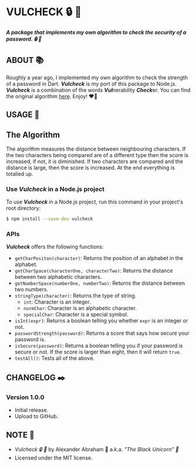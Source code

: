 # VULCHECK :lock: :ribbon:

***A package that implements my own algorithm to check the security of a password. :lock: :ribbon:***

## ABOUT :books:

Roughly a year ago, I implemented my own algorithm to check the strength of a password in Dart. ***Vulcheck*** is my port of this package to Node.js. ***Vulcheck*** is a combination of the words ***Vul***nerability ***Check***er. You can find the original algorithm [here](https://github.com/iamtheblackunicorn/securitycheck). Enjoy! :heart_on_fire:

## USAGE :hammer:

## The Algorithm

The algorithm measures the distance between neighbouring characters. If the two characters being compared are of a different type then the score is increased, if not, it is diminished. If two characters are compared and the distance is large, then the score is increased. At the end everything is totalled up.

### Use ***Vulcheck*** in a Node.js project

To use ***Vulcheck*** in a Node.js project, run this command in your project's root directory:

```bash
$ npm install --save-dev vulcheck
```

### APIs

***Vulcheck*** offers the following functions:

- `getCharPositon(character)`: Returns the position of an alphabet in the alphabet.
- `getCharSpace(characterOne, characterTwo)`: Returns the distance between two alphabetic characters.
- `getNumberSpace(numberOne, numberTwo)`: Returns the distance between two numbers.
- `stringType(character)`: Returns the type of string.
    - `int`: Character is an integer.
    - `normChar`: Character is an alphabetic character.
    - `specialChar`: Character is a special symbol.
- `isInt(expr)`: Returns a boolean telling you whether `expr` is an integer or not.
- `passwordStrength(password)`: Returns a score that says how secure your password is.
- `isSecure(password)`: Returns a boolean telling you if your password is secure or not. If the score is larger than eight, then it will return `true`.
- `testAll()`: Tests all of the above.

## CHANGELOG :black_nib:

### Version 1.0.0

- Initial release.
- Upload to GitHub.

## NOTE :scroll:

- *Vulcheck :lock: :ribbon:* by Alexander Abraham :black_heart: a.k.a. *"The Black Unicorn" :unicorn:*
- Licensed under the MIT license.
